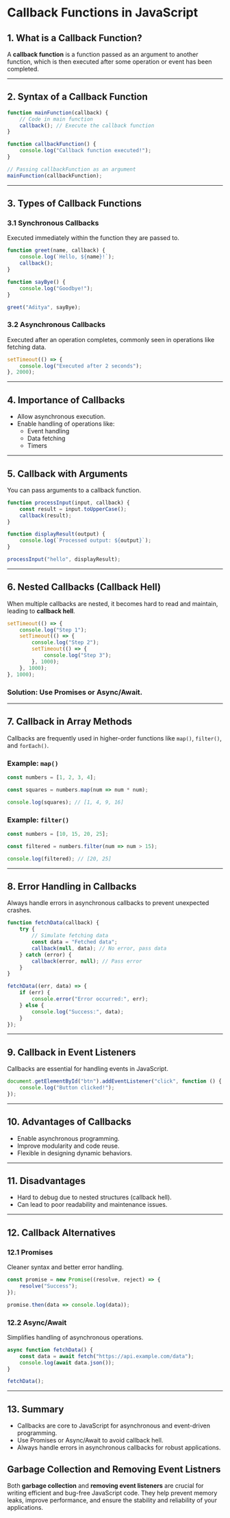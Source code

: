 # Callback Functions in JavaScript

## 1. What is a Callback Function?
A **callback function** is a function passed as an argument to another function, which is then executed after some operation or event has been completed.

---

## 2. Syntax of a Callback Function
```javascript
function mainFunction(callback) {
    // Code in main function
    callback(); // Execute the callback function
}

function callbackFunction() {
    console.log("Callback function executed!");
}

// Passing callbackFunction as an argument
mainFunction(callbackFunction);
```

---

## 3. Types of Callback Functions
### 3.1 Synchronous Callbacks
Executed immediately within the function they are passed to.
```javascript
function greet(name, callback) {
    console.log(`Hello, ${name}!`);
    callback();
}

function sayBye() {
    console.log("Goodbye!");
}

greet("Aditya", sayBye);
```

### 3.2 Asynchronous Callbacks
Executed after an operation completes, commonly seen in operations like fetching data.
```javascript
setTimeout(() => {
    console.log("Executed after 2 seconds");
}, 2000);
```

---

## 4. Importance of Callbacks
- Allow asynchronous execution.
- Enable handling of operations like:
  - Event handling
  - Data fetching
  - Timers

---

## 5. Callback with Arguments
You can pass arguments to a callback function.
```javascript
function processInput(input, callback) {
    const result = input.toUpperCase();
    callback(result);
}

function displayResult(output) {
    console.log(`Processed output: ${output}`);
}

processInput("hello", displayResult);
```

---

## 6. Nested Callbacks (Callback Hell)
When multiple callbacks are nested, it becomes hard to read and maintain, leading to **callback hell**.
```javascript
setTimeout(() => {
    console.log("Step 1");
    setTimeout(() => {
        console.log("Step 2");
        setTimeout(() => {
            console.log("Step 3");
        }, 1000);
    }, 1000);
}, 1000);
```

### Solution: Use **Promises** or **Async/Await**.

---

## 7. Callback in Array Methods
Callbacks are frequently used in higher-order functions like `map()`, `filter()`, and `forEach()`.

### Example: `map()`
```javascript
const numbers = [1, 2, 3, 4];

const squares = numbers.map(num => num * num);

console.log(squares); // [1, 4, 9, 16]
```

### Example: `filter()`
```javascript
const numbers = [10, 15, 20, 25];

const filtered = numbers.filter(num => num > 15);

console.log(filtered); // [20, 25]
```

---

## 8. Error Handling in Callbacks
Always handle errors in asynchronous callbacks to prevent unexpected crashes.
```javascript
function fetchData(callback) {
    try {
        // Simulate fetching data
        const data = "Fetched data";
        callback(null, data); // No error, pass data
    } catch (error) {
        callback(error, null); // Pass error
    }
}

fetchData((err, data) => {
    if (err) {
        console.error("Error occurred:", err);
    } else {
        console.log("Success:", data);
    }
});
```

---

## 9. Callback in Event Listeners
Callbacks are essential for handling events in JavaScript.
```javascript
document.getElementById("btn").addEventListener("click", function () {
    console.log("Button clicked!");
});
```

---

## 10. Advantages of Callbacks
- Enable asynchronous programming.
- Improve modularity and code reuse.
- Flexible in designing dynamic behaviors.

---

## 11. Disadvantages
- Hard to debug due to nested structures (callback hell).
- Can lead to poor readability and maintenance issues.

---

## 12. Callback Alternatives
### 12.1 Promises
Cleaner syntax and better error handling.
```javascript
const promise = new Promise((resolve, reject) => {
    resolve("Success");
});

promise.then(data => console.log(data));
```

### 12.2 Async/Await
Simplifies handling of asynchronous operations.
```javascript
async function fetchData() {
    const data = await fetch("https://api.example.com/data");
    console.log(await data.json());
}

fetchData();
```

---

## 13. Summary
- Callbacks are core to JavaScript for asynchronous and event-driven programming.
- Use Promises or Async/Await to avoid callback hell.
- Always handle errors in asynchronous callbacks for robust applications.


## Garbage Collection and Removing Event Listners
Both **garbage collection** and **removing event listeners** are crucial for writing efficient and bug-free JavaScript code. They help prevent memory leaks, improve performance, and ensure the stability and reliability of your applications.